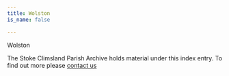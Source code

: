```yaml
---
title: Wolston
is_name: false

---
```


Wolston


The Stoke Climsland Parish Archive holds material under this index entry. To find out more please [contact us](/contact/)
